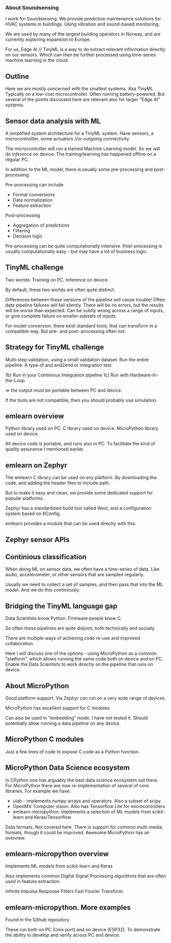 
### About Soundsensing

I work for Soundsensing.
We provide predictive maintenance solutions for HVAC systems in buildings.
Using vibration and sound-based monitoring.

We are used by many of the largest building operators in Norway,
and are currently exploring expansion to Europe.

For us, Edge AI // TinyML is a way to do extract relevant information directly on our sensors.
Which can then be further processed using time-series machine learning in the cloud.

## Outline


Here we are mostly concerned with the smallest systems.
Aka TinyML.
Typically on a low-cost microcontroller.
Often running battery-powered.
But several of the points discussed here are relevant also for larger "Edge AI" systems.


## Sensor data analysis with ML

A simplified system architecture for a TinyML system.
Have sensors, a microcontrolller, some actuators //or outgoing connectivity.

The microcontroller will run a trained Machine Learning model.
So we will do *inference* on device.
The training/learning has happened offline on a regular PC.

In addition to the ML model, there is usually some pre-processing and post-processing.

Pre-processing can include

- Format conversions
- Data normalization
- Feature extraction

Post-processing

- Aggregation of predictions
- Filtering
- Decision logic

Pre-processing can be quite computationally intensive.
Post-processing is usually computationally easy - but may have a lot of business logic.


## TinyML challenge

Two worlds:
Training on PC.
Inference on device.

By default, these two worlds are often quite distinct.

Differences between these versions of the pipeline will cause trouble!
Often data pipeline failures will fail silently.
There will be no errors, but the results will be worse than expected.
Can be subtly wrong across a range of inputs,
or give complete failure on smaller subsets of inputs. 

For model conversion, there exist standard tools, that can transform in a compatible way.
But pre- and post- processing often not.

## Strategy for TinyML challenge

Multi-step validation, using a small validation dataset.
Run the entire pipeline.
A type of and end2end or integration test.

1b) Run in your Continious Integration pipeline 
1c) Run with Hardware-In-the-Loop

=> the output must be portable between PC and device.

If the tools are not compatible, then you should probably use simulation.

## emlearn overview

Python library used on PC.
C library used on device.
MicroPython library used on device.

All device code is portable, and runs also in PC.
To facilitate the kind of quality assurance I mentioned earlier.


## emlearn on Zephyr

The emlearn C library can be used on any platform.
By downloading the code, and adding the header files to include path.

But to make it easy and clean, we provide some dedicated support for popular platforms.

Zephyr has a standardized build tool called West,
and a configuration system based on KConfig.

emlearn provides a module that can be used directly with this.

## Zephyr sensor APIs


## Continious classification

When doing ML on sensor data, we often have a time-series of data.
Like audio, accelerometer, or other sensors that are sampled regularly.

Usually we need to collect a set of samples, and then pass that into the ML model.
And we do this continiously.


## Bridging the TinyML language gap

Data Scientists know Python.
Firmware people know C.

So often these pipelines are quite disjoint, both technically and socially.

There are multiple ways of achieving code re-use and improved collaboration.

Here I will discuss one of the options - using MicroPython as a common "platform",
which allows running the same code both on device and on PC.
Enable the Data Scientists to work directly on the pipeline that runs on device.


## About MicroPython

Good platform support.
Via Zephyr can run on a very wide range of devices.

MicroPython has excellent support for C modules

Can also be used in "embedding" mode.
I have not tested it.
Should potentially allow running a data pipeline on any device.


## MicroPython C modules

Just a few lines of code to expose C code as a Python function.


## MicroPython Data Science ecosystem

In CPython one has arguably the best data science ecosystem out there.
For MicroPython there are now re-implementation of several of core libraries.
For example we have.

* ulab - implements numpy arrays and operators. Also a subset of scipy.
* OpenMV. Computer vision. Also has Tensorflow Lite for microcontrollers
* emlearn-micropython. Implements a selection of ML models from scikit-learn and Keras/Tensorflow

Data formats. Not covered here.
There is support for common multi-media formats, though it could be improved.
Awesome MicroPython has an overview.

## emlearn-micropython overview

Implements ML models from scikit-learn and Keras

Also implements common Digital Signal Processing algorithms that are often used in feature extraction.

Infinite Impulse Response Filters
Fast Fourier Transform


## emlearn-micropython. More examples

Found in the Github repository

These run both on PC (Unix port) and on device (ESP32).
To demonstrate the ability to develop and verify across PC and device.


